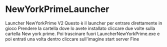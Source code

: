 # NewYorkPrimeLauncher
Launcher NewYorkPrime V2 
Questo è il launcher per entrare direttamente in gioco
Prendere la cartella dove lo avete installato cliccare due volte sulla cartella New york prime. 
Poi trascinare fuori LauncherNewYorkPrime.exe e poi entrati una volta dentro cliccare sull'imagine start server
Fine
